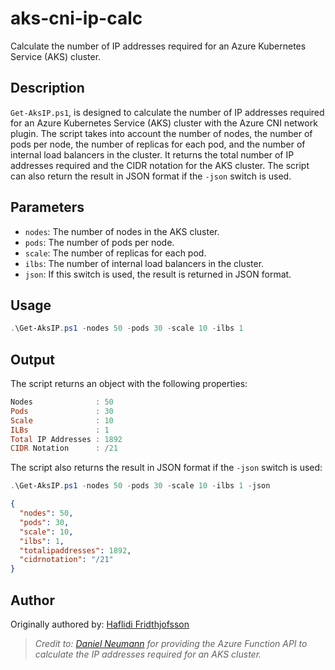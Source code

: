# aks-cni-ip-calc
Calculate the number of IP addresses required for an Azure Kubernetes Service (AKS) cluster.

## Description
`Get-AksIP.ps1`, is designed to calculate the number of IP addresses required for an Azure Kubernetes Service (AKS) cluster with the Azure CNI network plugin. The script takes into account the number of nodes, the number of pods per node, the number of replicas for each pod, and the number of internal load balancers in the cluster. It returns the total number of IP addresses required and the CIDR notation for the AKS cluster. The script can also return the result in JSON format if the `-json` switch is used.

## Parameters

- `nodes`: The number of nodes in the AKS cluster.
- `pods`: The number of pods per node.
- `scale`: The number of replicas for each pod.
- `ilbs`: The number of internal load balancers in the cluster.
- `json`: If this switch is used, the result is returned in JSON format.

## Usage

```powershell
.\Get-AksIP.ps1 -nodes 50 -pods 30 -scale 10 -ilbs 1
```

## Output

The script returns an object with the following properties:

```powershell
Nodes              : 50
Pods               : 30
Scale              : 10
ILBs               : 1
Total IP Addresses : 1892
CIDR Notation      : /21
```

The script also returns the result in JSON format if the `-json` switch is used:

```powershell
.\Get-AksIP.ps1 -nodes 50 -pods 30 -scale 10 -ilbs 1 -json
```

```json
{
  "nodes": 50,
  "pods": 30,
  "scale": 10,
  "ilbs": 1,
  "totalipaddresses": 1892,
  "cidrnotation": "/21"
}
```

## Author

Originally authored by: [Haflidi Fridthjofsson](https://github.com/haflidif)

> _Credit to: [Daniel Neumann](https://github.com/neumanndaniel) for providing the Azure Function API to calculate the IP addresses required for an AKS cluster._
